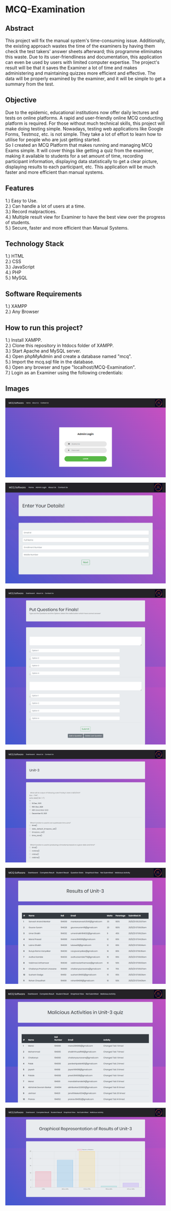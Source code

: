 # MCQ-Examination

## Abstract
This project will fix the manual system's time-consuming issue. Additionally, the existing approach wastes the time of the examiners by having them check the test takers' answer sheets afterward; this programme eliminates this waste. Due to its user-friendliness and documentation, this application can even be used by users with limited computer expertise. The project's result will be that it saves the Examiner a lot of time and makes administering and maintaining quizzes more efficient and effective. The data will be properly examined by the examiner, and it will be simple to get a summary from the test.

## Objective

Due to the epidemic, educational institutions now offer daily lectures and tests on online platforms. A rapid and user-friendly online MCQ conducting platform is required. For those without much technical skills, this project will make doing testing simple. Nowadays, testing web applications like Google Forms, Testmoz, etc. is not simple. They take a lot of effort to learn how to utilise for people who are just getting started.<br>
So I created an MCQ Platform that makes running and managing MCQ Exams simple. It will cover things like getting a quiz from the examiner, making it available to students for a set amount of time, recording participant information, displaying data statistically to get a clear picture, displaying results to each participant, etc. This application will be much faster and more efficient than manual systems.

## Features
1.) Easy to Use.<br>
2.) Can handle a lot of users at a time.<br>
3.) Record malpractices.<br>
4.) Multiple result view for Examiner to have the best view over the progress of students.<br>
5.) Secure, faster and more efficient than Manual Systems.<br>

## Technology Stack
1.) HTML<br>
2.) CSS<br>
3.) JavaScript<br>
4.) PHP<br>
5.) MySQL<br>

## Software Requirements
1.) XAMPP<br>
2.) Any Browser<br>

## How to run this project?
1.) Install XAMPP.<br>
2.) Clone this repository in htdocs folder of XAMPP.<br>
3.) Start Apache and MySQL server.<br>
4.) Open phpMyAdmin and create a database named "mcq".<br>
5.) Import the mcq.sql file in the database.<br>
6.) Open any browser and type "localhost/MCQ-Examination".<br>
7.) Login as an Examiner using the following credentials:<br>

## Images

<p align="center">
  <img src="./photos/1.png">
</p>
<p align="center">
  <img src="./photos/2.png">
</p>

<p align="center">
  <img src="./photos/3.png">
</p>

<p align="center">
  <img src="./photos/4.png">
</p>

<p align="center">
  <img src="./photos/5.png">
</p>

<p align="center">
  <img src="./photos/6.png">
</p>

<p align="center">
  <img src="./photos/7.png">
</p>
